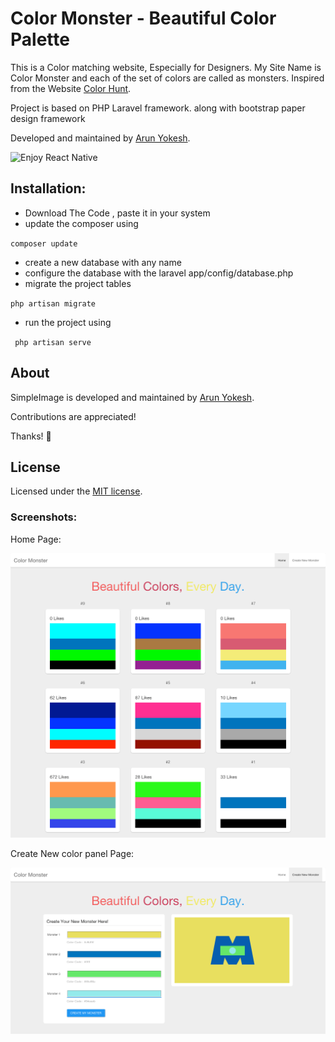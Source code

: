# Color Monster - Beautiful Color Palette

This is a Color matching website, Especially for Designers. My Site Name is Color Monster and each of the set of colors are called as monsters. Inspired from the Website [Color Hunt](http://colorhunt.co/).

Project is based on PHP Laravel framework. along with bootstrap paper design framework

Developed and maintained by [Arun Yokesh](https://www.facebook.com/ayokesh).

![Enjoy React Native](https://facebook.github.io/react-native/releases/0.33/img/react-native-congratulations.png)

## Installation:

* Download The Code , paste it in your system
* update the composer using

` composer update `

* create a new database with any name
* configure the database with the laravel app/config/database.php
* migrate the project tables

`php artisan migrate`

* run the project using

` php artisan serve`

## About

SimpleImage is developed and maintained by [Arun Yokesh](https://www.facebook.com/ayokesh).

Contributions are appreciated!

Thanks! 🙌

## License

Licensed under the [MIT license](http://opensource.org/licenses/MIT).

### Screenshots:

Home Page: 

![alt tag](https://github.com/yokesharun/color-monster/blob/master/public/screenshots/home.png)

Create New color panel Page: 

![alt tag](https://github.com/yokesharun/color-monster/blob/master/public/screenshots/create.png)

